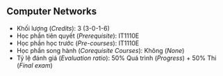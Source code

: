 ## Computer Networks

- Khối lượng (<i>Credits</i>): 3 (3-0-1-6)
- Học phần tiên quyết (<i>Prerequisite</i>): IT1110E
- Học phần học trước (<i>Pre-courses</i>): IT1110E
- Học phần song hành (<i>Corequisite Courses</i>): Không (<i>None</i>)
- Tỷ lệ đánh giá (<i>Evaluation ratio</i>): 50% Quá trình (<i>Progress</i>) + 50% Thi (<i>Final exam</i>) 